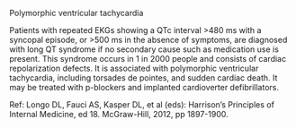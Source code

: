 Polymorphic ventricular tachycardia

Patients with repeated EKGs showing a QTc interval >480 ms with a syncopal episode, or >500 ms in the absence of symptoms, are diagnosed with long QT syndrome if no secondary cause such as medication use is present. This syndrome occurs in 1 in 2000 people and consists of cardiac repolarization defects. It is associated with polymorphic ventricular tachycardia, including torsades de pointes, and sudden cardiac death. It may be treated with p-blockers and implanted cardioverter defibrillators.

Ref:  Longo DL, Fauci AS, Kasper DL, et al (eds): Harrison’s Principles of Internal Medicine, ed 18. McGraw-Hill, 2012, pp 1897-1900.